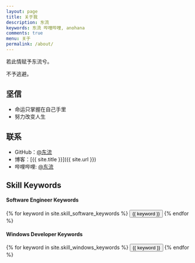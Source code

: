```yaml
---
layout: page
title: 关于我
description: 东流
keywords: 东流 哔哩哔哩, anohana
comments: true
menu: 关于
permalink: /about/
---
```


若此情赋予东流兮。

不予逃避。

## 坚信

* 命运只掌握在自己手里
* 努力改变人生

## 联系

* GitHub：[@东流](https://github.com/zoooozz)
* 博客：[{{ site.title }}]({{ site.url }})
* 哔哩哔哩: [@东流](http://space.bilibili.com/8746433)

## Skill Keywords

#### Software Engineer Keywords
<div class="btn-inline">
    {% for keyword in site.skill_software_keywords %}
    <button class="btn btn-outline" type="button">{{ keyword }}</button>
    {% endfor %}
</div>

#### Windows Developer Keywords
<div class="btn-inline">
    {% for keyword in site.skill_windows_keywords %}
    <button class="btn btn-outline" type="button">{{ keyword }}</button>
    {% endfor %}
</div>
